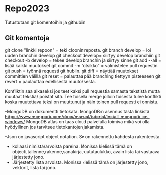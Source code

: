 # Repo2023
Tutustutaan git komentoihin ja githubiin

## Git komentoja 
git clone "linkki repoon" = teki cloonin reposta.
git branch develop = loi uuden branchin develop
git checkout develop= siirtyy develop branchiin
git checkout -b develop = tekee develop branchin ja siirtyy sinne
git add --all = lisää kaikki muutokset
git commit -m "otsikko" = valmistelee pull requestin
git push = työnnä requesti git hubiin.
git diff = näyttää muutokset committien välillä
git reset = palauttaa pää branching tiettyyn pisteeseen
git revert = paulauttaa edellisestä muutoksesta.

Konfliktin saa aikaseksi jos teet kaksi pull requestia samasta tekstistä mutta muutaat tekstiä/ poistat sitä. Tee toisella merge jolloin toisesta tulee konflikti 
koska muutettava teksi on muuttunut ja näin toinen pull requesti ei onnistu.

-MongoDB on dokumentti tietokata. MongoDB:n asennus tästä linkistä https://www.mongodb.com/docs/manual/tutorial/install-mongodb-on-windows/
 MongoDB atlas on taas cloud palvelulla toimiva mikä voi olla hyödyllinen jos tarvitsee tietokantojen jakamista.


-Json on javascript object notation. Se on rakennettu kahdesta rakenteesta.
  * kollaasi nimistä/arvoista pareina. Monissa kielissä tämä on objecti,tallenne,rakenne,sanakirja,ruututaulukko, avain lista tai vastaava järjestetty jono.
  * Järjestetty lista arvoista. Monissa kielissä tämä on järjestetty jono, vektorit, lista tai jono.
  
